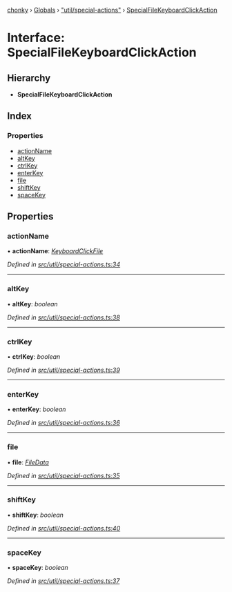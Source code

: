 [chonky](../README.md) › [Globals](../globals.md) › ["util/special-actions"](../modules/_util_special_actions_.md) › [SpecialFileKeyboardClickAction](_util_special_actions_.specialfilekeyboardclickaction.md)

# Interface: SpecialFileKeyboardClickAction

## Hierarchy

* **SpecialFileKeyboardClickAction**

## Index

### Properties

* [actionName](_util_special_actions_.specialfilekeyboardclickaction.md#actionname)
* [altKey](_util_special_actions_.specialfilekeyboardclickaction.md#altkey)
* [ctrlKey](_util_special_actions_.specialfilekeyboardclickaction.md#ctrlkey)
* [enterKey](_util_special_actions_.specialfilekeyboardclickaction.md#enterkey)
* [file](_util_special_actions_.specialfilekeyboardclickaction.md#file)
* [shiftKey](_util_special_actions_.specialfilekeyboardclickaction.md#shiftkey)
* [spaceKey](_util_special_actions_.specialfilekeyboardclickaction.md#spacekey)

## Properties

###  actionName

• **actionName**: *[KeyboardClickFile](../enums/_util_special_actions_.specialaction.md#keyboardclickfile)*

*Defined in [src/util/special-actions.ts:34](https://github.com/TimboKZ/Chonky/blob/ca45eac/src/util/special-actions.ts#L34)*

___

###  altKey

• **altKey**: *boolean*

*Defined in [src/util/special-actions.ts:38](https://github.com/TimboKZ/Chonky/blob/ca45eac/src/util/special-actions.ts#L38)*

___

###  ctrlKey

• **ctrlKey**: *boolean*

*Defined in [src/util/special-actions.ts:39](https://github.com/TimboKZ/Chonky/blob/ca45eac/src/util/special-actions.ts#L39)*

___

###  enterKey

• **enterKey**: *boolean*

*Defined in [src/util/special-actions.ts:36](https://github.com/TimboKZ/Chonky/blob/ca45eac/src/util/special-actions.ts#L36)*

___

###  file

• **file**: *[FileData](_typedef_.filedata.md)*

*Defined in [src/util/special-actions.ts:35](https://github.com/TimboKZ/Chonky/blob/ca45eac/src/util/special-actions.ts#L35)*

___

###  shiftKey

• **shiftKey**: *boolean*

*Defined in [src/util/special-actions.ts:40](https://github.com/TimboKZ/Chonky/blob/ca45eac/src/util/special-actions.ts#L40)*

___

###  spaceKey

• **spaceKey**: *boolean*

*Defined in [src/util/special-actions.ts:37](https://github.com/TimboKZ/Chonky/blob/ca45eac/src/util/special-actions.ts#L37)*
